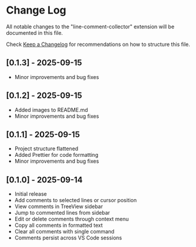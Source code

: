 # Change Log

All notable changes to the "line-comment-collector" extension will be documented in this file.

Check [Keep a Changelog](http://keepachangelog.com/) for recommendations on how to structure this file.

## [0.1.3] - 2025-09-15

- Minor improvements and bug fixes

## [0.1.2] - 2025-09-15

- Added images to README.md
- Minor improvements and bug fixes

## [0.1.1] - 2025-09-15

- Project structure flattened
- Added Prettier for code formatting
- Minor improvements and bug fixes

## [0.1.0] - 2025-09-14

- Initial release
- Add comments to selected lines or cursor position
- View comments in TreeView sidebar
- Jump to commented lines from sidebar
- Edit or delete comments through context menu
- Copy all comments in formatted text
- Clear all comments with single command
- Comments persist across VS Code sessions
